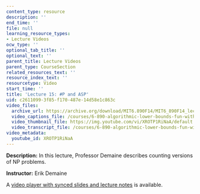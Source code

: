 ```yaml
---
content_type: resource
description: ''
end_time: ''
file: null
learning_resource_types:
- Lecture Videos
ocw_type: ''
optional_tab_title: ''
optional_text: ''
parent_title: Lecture Videos
parent_type: CourseSection
related_resources_text: ''
resource_index_text: ''
resourcetype: Video
start_time: ''
title: 'Lecture 15: #P and ASP'
uid: c2611099-3f85-f170-487e-14d58e1c863c
video_files:
  archive_url: https://archive.org/download/MIT6.890F14/MIT6_890F14_lec15_300k.mp4
  video_captions_file: /courses/6-890-algorithmic-lower-bounds-fun-with-hardness-proofs-fall-2014/c5c8daa42f795c84b317693d35f54962_XROTP1RiNaA.vtt
  video_thumbnail_file: https://img.youtube.com/vi/XROTP1RiNaA/default.jpg
  video_transcript_file: /courses/6-890-algorithmic-lower-bounds-fun-with-hardness-proofs-fall-2014/6ca020c9a2e8c271bc33a93d1d0a1e73_XROTP1RiNaA.pdf
video_metadata:
  youtube_id: XROTP1RiNaA
---
```


**Description:** In this lecture, Professor Demaine describes counting versions of NP problems.

**Instructor:** Erik Demaine

A [video player with synced slides and lecture notes](http://courses.csail.mit.edu/6.890/fall14/lectures/L15.html) is available.




